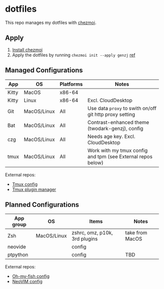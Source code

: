 # dotfiles

This repo manages my dotfiles with [chezmoi](https://www.chezmoi.io/).

## Apply

1. [Install chezmoi](https://www.chezmoi.io/install/)
1. Apply the dotfiles by running `chezmoi init --apply genzj` [ref](https://www.chezmoi.io/reference/commands/init/)

## Managed Configurations

| App           | OS             | Platforms      | Notes          |
|-------------- | -------------- | -------------- | -------------- |
| Kitty         | MacOS          | x86-64         |                |
| Kitty         | Linux          | x86-64         | Excl. CloudDesktop |
| Git           | MacOS/Linux    | All            | Use data `proxy` to swith on/off git http proxy setting |
| Bat           | MacOS/Linux    | All            | Contrast-enhanced theme (twodark-genzj), config |
| czg           | MacOS/Linux    | All            | Needs age key. Excl. CloudDesktop |
| tmux          | MacOS/Linux    | All            | Work with my tmux config and tpm (see External repos below) |


External repos:

* [Tmux config](https://github.com/genzj/tmux-myconf)
* [Tmux plugin manager](https://github.com/tmux-plugins/tpm)

## Planned Configurations

| App group     | OS             | Items                    | Notes          |
|-------------- | -------------- | ------------------------ | -------------- |
| Zsh           | MacOS/Linux    | zshrc, omz, p10k, 3rd plugins | take from MacOS |
| neovide       |                | config                   |                |
| ptpython      |                | config                   | TBD            |

External repos:

* [Oh-my-fish config](https://github.com/genzj/my-omf-config)
* [NeoVIM config](https://github.com/genzj/mynvim)
